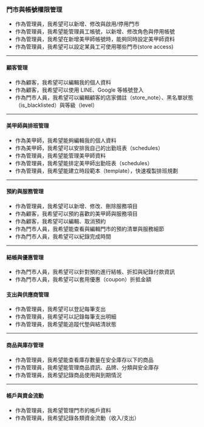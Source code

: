 ### 門市與帳號權限管理
- 作為管理員，我希望可以新增、修改與啟用/停用門市
- 作為管理員，我希望能管理員工帳號，以新增、修改角色與停用帳號
- 作為管理員，我希望在新增美甲師帳號時，能夠同時設定美甲師資料
- 作為管理員，我希望可以設定某員工可使用哪些門市(store access)

---
#### 顧客管理
- 作為顧客，我希望可以編輯我的個人資料
- 作為顧客，我希望可以使用 LINE、Google 等帳號登入
- 作為門市人員，我希望可以編輯顧客的店家備註（store_note）、黑名單狀態（is_blacklisted）與等級（level）

---
#### 美甲師與排班管理
- 作為美甲師，我希望能夠編輯我的個人資料
- 作為美甲師，我希望可以安排我自己的出勤班表（schedules）
- 作為管理員，我希望能管理美甲師資料
- 作為管理員，我希望能排定美甲師出勤班表（schedules）
- 作為管理員，我希望能建立時段範本（template），快速複製排班規劃

---
#### 預約與服務管理
- 作為管理員，我希望可以新增、修改、刪除服務項目
- 作為顧客，我希望可以預約喜歡的美甲師與服務項目
- 作為顧客，我希望可以編輯、取消預約
- 作為門市人員，我希望能查看與編輯門市的預約清單與服務細節
- 作為門市人員，我希望可以紀錄完成時間

---
#### 結帳與優惠管理
- 作為門市人員，我希望可以針對預約進行結帳、折扣與紀錄付款資訊
- 作為門市人員，我希望可以套用優惠（coupon）折抵金額

#### 支出與供應商管理
- 作為管理員，我希望可以登記每筆支出
- 作為管理員，我希望可以記錄每筆支出明細
- 作為管理員，我希望能追蹤代墊與結清狀態

---
#### 商品與庫存管理
- 作為管理員，我希望能查看庫存數量在安全庫存以下的商品
- 作為管理員，我希望能管理商品資訊、品牌、分類與安全庫存
- 作為管理員，我希望記錄商品使用與到期情況

---
#### 帳戶與資金流動
- 作為管理員，我希望管理門市的帳戶資料
- 作為管理員，我希望記錄各類資金流動（收入/支出）
